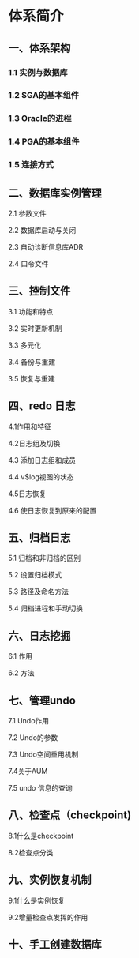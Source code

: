 # 体系简介

## 一、体系架构

### 1.1 实例与数据库

### 1.2 SGA的基本组件

### 1.3 Oracle的进程

### 1.4 PGA的基本组件

### 1.5 连接方式

## 二、数据库实例管理

2.1 参数文件

2.2 数据库启动与关闭

2.3 自动诊断信息库ADR

2.4 口令文件

## 三、控制文件

3.1 功能和特点

3.2 实时更新机制

3.3 多元化

3.4 备份与重建

3.5 恢复与重建

## 四、redo 日志

4.1作用和特征

4.2日志组及切换

4.3 添加日志组和成员

4.4 v$log视图的状态

4.5日志恢复

4.6 使日志恢复到原来的配置

## 五、归档日志

5.1 归档和非归档的区别

5.2 设置归档模式

5.3 路径及命名方法

5.4 归档进程和手动切换

## 六、日志挖掘

6.1 作用

6.2 方法

## 七、管理undo

7.1 Undo作用

7.2 Undo的参数

7.3 Undo空间重用机制

7.4关于AUM

7.5 undo 信息的查询

## 八、检查点（checkpoint)

8.1什么是checkpoint

8.2检查点分类

## 九、实例恢复机制

9.1什么是实例恢复

9.2增量检查点发挥的作用

## 十、手工创建数据库
